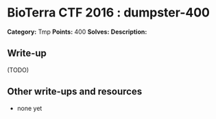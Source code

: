 # BioTerra CTF 2016 : dumpster-400

**Category:** Tmp
**Points:** 400
**Solves:** 
**Description:**



## Write-up

(TODO)

## Other write-ups and resources

* none yet
